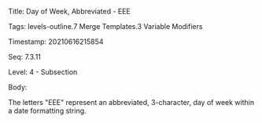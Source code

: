 Title:  Day of Week, Abbreviated - EEE

Tags:   levels-outline.7 Merge Templates.3 Variable Modifiers

Timestamp: 20210616215854

Seq:    7.3.11

Level:  4 - Subsection

Body: 

The letters "EEE" represent an abbreviated, 3-character, day of week within a date formatting string.


